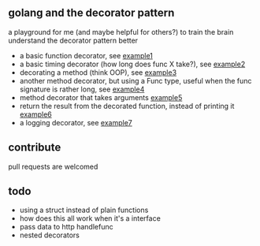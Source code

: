 ## golang and the decorator pattern

a playground for me (and maybe helpful for others?) to train the brain understand the decorator pattern better

- a basic function decorator, see [example1](example1/)
- a basic timing decorator (how long does func X take?), see [example2](example2/)
- decorating a method (think OOP), see [example3](example3/)
- another method decorator, but using a Func type, useful when the func signature is rather long, see [example4](example4/)
- method decorator that takes arguments [example5](example5/)
- return the result from the decorated function, instead of printing it [example6](example6/)
- a logging decorator, see [example7](example7/)

## contribute

pull requests are welcomed 

## todo

- using a struct instead of plain functions
- how does this all work when it's a interface
- pass data to http handlefunc
- nested decorators